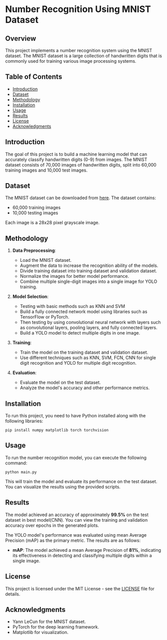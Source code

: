 # Number Recognition Using MNIST Dataset

## Overview

This project implements a number recognition system using the MNIST dataset. The MNIST dataset is a large collection of handwritten digits that is commonly used for training various image processing systems.

## Table of Contents

- [Introduction](#introduction)
- [Dataset](#dataset)
- [Methodology](#methodology)
- [Installation](#installation)
- [Usage](#usage)
- [Results](#results)
- [License](#license)
- [Acknowledgments](#acknowledgments)

## Introduction

The goal of this project is to build a machine learning model that can accurately classify handwritten digits (0-9) from images. The MNIST dataset consists of 70,000 images of handwritten digits, split into 60,000 training images and 10,000 test images.

## Dataset

The MNIST dataset can be downloaded from [here](http://yann.lecun.com/exdb/mnist/). The dataset contains:

- 60,000 training images
- 10,000 testing images

Each image is a 28x28 pixel grayscale image.

## Methodology

1. **Data Preprocessing**:
   - Load the MNIST dataset.
   - Augment the data to increase the recognition ability of the models.
   - Divide training dataset into training dataset and validation dataset.
   - Normalize the images for better model performance.
   - Combine multiple single-digit images into a single image for YOLO training.
     
2. **Model Selection**:
   - Testing with basic methods such as KNN and SVM
   - Build a fully connected network model using libraries such as TensorFlow or PyTorch.
   - Then testing by using convolutional neural network with layers such as convolutional layers, pooling layers, and fully connected layers.
   - Build a YOLO model to detect multiple digits in one image.

3. **Training**:
   - Train the model on the training dataset and validation dataset.
   - Use different techniques such as KNN, SVM, FCN, CNN for single digit recognition and YOLO for multiple digit recognition.

4. **Evaluation**:
   - Evaluate the model on the test dataset.
   - Analyze the model's accuracy and other performance metrics.

## Installation

To run this project, you need to have Python installed along with the following libraries:

```
pip install numpy matplotlib torch torchvision
```
## Usage

To run the number recognition model, you can execute the following command:
```
python main.py
```
This will train the model and evaluate its performance on the test dataset. You can visualize the results using the provided scripts.

## Results

The model achieved an accuracy of approximately **99.5%** on the test dataset in best model(CNN). You can view the training and validation accuracy over epochs in the generated plots.

The YOLO model's performance was evaluated using mean Average Precision (mAP) as the primary metric. The results are as follows:

- **mAP**: The model achieved a mean Average Precision of **81%**, indicating its effectiveness in detecting and classifying multiple digits within a single image.


## License

This project is licensed under the MIT License - see the [LICENSE](LICENSE) file for details.

## Acknowledgments

- Yann LeCun for the MNIST dataset.
- PyTorch for the deep learning framework.
- Matplotlib for visualization.
